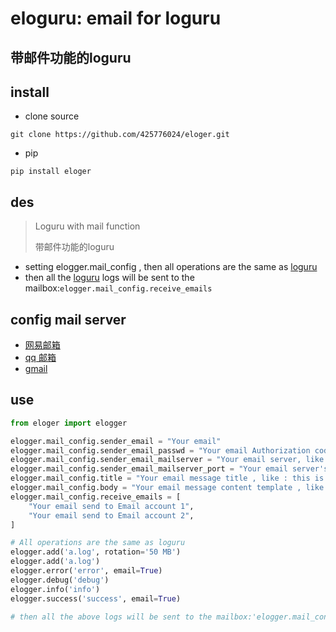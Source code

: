 # eloguru: email for loguru

## 带邮件功能的loguru

## install

- clone source

```shell
git clone https://github.com/425776024/eloger.git
```

- pip

```shell
pip install eloger
```

## des

> Loguru with mail function
>
> 带邮件功能的loguru
>

- setting elogger.mail_config , then all operations are the same as [loguru](https://github.com/Delgan/loguru)
- then all the [loguru](https://github.com/Delgan/loguru) logs will be sent to the
  mailbox:`elogger.mail_config.receive_emails`

## config mail server

- [网易邮箱](http://help.mail.163.com/faqDetail.do?code=d7a5dc8471cd0c0e8b4b8f4f8e49998b374173cfe9171305fa1ce630d7f67ac2cda80145a1742516)
- [qq 邮箱](https://service.mail.qq.com/cgi-bin/help?subtype=1&&no=1001256&&id=28)
- [gmail](https://support.google.com/mail/answer/7126229?hl=zh-Hans)

## use

```python
from eloger import elogger

elogger.mail_config.sender_email = "Your email"
elogger.mail_config.sender_email_passwd = "Your email Authorization code"
elogger.mail_config.sender_email_mailserver = "Your email server, like: smtp.163.com"
elogger.mail_config.sender_email_mailserver_port = "Your email server's port , like : 25"
elogger.mail_config.title = "Your email message title , like : this is a log message title"
elogger.mail_config.body = "Your email message content template , like : <br/>#msg<br/> (#msg Will be replaced by log message)"
elogger.mail_config.receive_emails = [
    "Your email send to Email account 1",
    "Your email send to Email account 2",
]

# All operations are the same as loguru
elogger.add('a.log', rotation='50 MB')
elogger.add('a.log')
elogger.error('error', email=True)
elogger.debug('debug')
elogger.info('info')
elogger.success('success', email=True)

# then all the above logs will be sent to the mailbox:'elogger.mail_config.receive_emails'
```